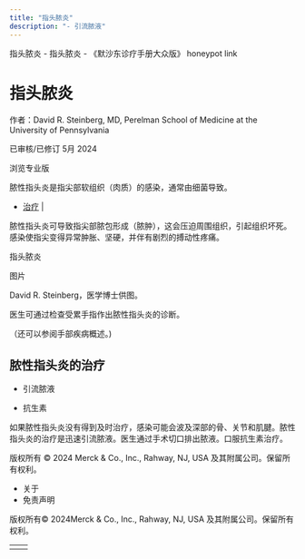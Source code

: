 ```yaml
---
title: "指头脓炎"
description: "- 引流脓液"
---
```


﻿指头脓炎 \- 指头脓炎 \- 《默沙东诊疗手册大众版》 honeypot link

# 指头脓炎

作者：David R. Steinberg, MD, Perelman School of Medicine at the University of
Pennsylvania

已审核/已修订 5月 2024

浏览专业版

脓性指头炎是指尖部软组织（肉质）的感染，通常由细菌导致。

- [治疗](#治疗_v35322674_zh) \|

脓性指头炎可导致指尖部脓包形成（脓肿），这会压迫周围组织，引起组织坏死。感染使指尖变得异常肿胀、坚硬，并伴有剧烈的搏动性疼痛。

指头脓炎



图片

David R. Steinberg，医学博士供图。

医生可通过检查受累手指作出脓性指头炎的诊断。

（还可以参阅手部疾病概述。)

## 脓性指头炎的治疗

- 引流脓液

- 抗生素


如果脓性指头炎没有得到及时治疗，感染可能会波及深部的骨、关节和肌腱。脓性指头炎的治疗是迅速引流脓液。医生通过手术切口排出脓液。口服抗生素治疗。



版权所有 © 2024
Merck & Co., Inc., Rahway, NJ, USA 及其附属公司。保留所有权利。

- 关于
- 免责声明

版权所有© 2024Merck & Co., Inc., Rahway, NJ, USA 及其附属公司。保留所有权利。

|     |     |
| --- | --- |
|  |  |